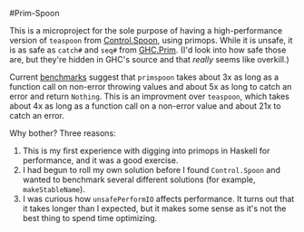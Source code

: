 #Prim-Spoon

This is a microproject for the sole purpose of having a high-performance 
version of `teaspoon` from [Control.Spoon](http://hackage.haskell.org/package/spoon-0.3.1), using primops.
While it is unsafe, it is as safe as `catch#` and `seq#` from [GHC.Prim](https://hackage.haskell.org/package/ghc-prim-0.4.0.0/candidate/docs/GHC-Prim.html).
(I'd look into how safe those are, but they're hidden in GHC's source and that _really_ seems like overkill.)

Current [benchmarks](https://rawgit.com/michaeljklein/prim-spoon/master/benchmarks.html)
suggest that `primspoon` takes about 3x as long as a function call on non-error 
throwing values and about 5x as long to catch an error and return `Nothing`. 
This is an improvment over `teaspoon`, which takes about 4x as long as a
function call on a non-error value and about 21x to catch an error.

Why bother? Three reasons: 

1. This is my first experience with digging into primops in Haskell for performance, and it was a good exercise.
2. I had begun to roll my own solution before I found `Control.Spoon` and wanted to benchmark several different solutions (for example, `makeStableName`).
3. I was curious how `unsafePerformIO` affects performance. It turns out that it takes longer than I expected, but it makes some sense as it's not the best thing to spend time optimizing.
